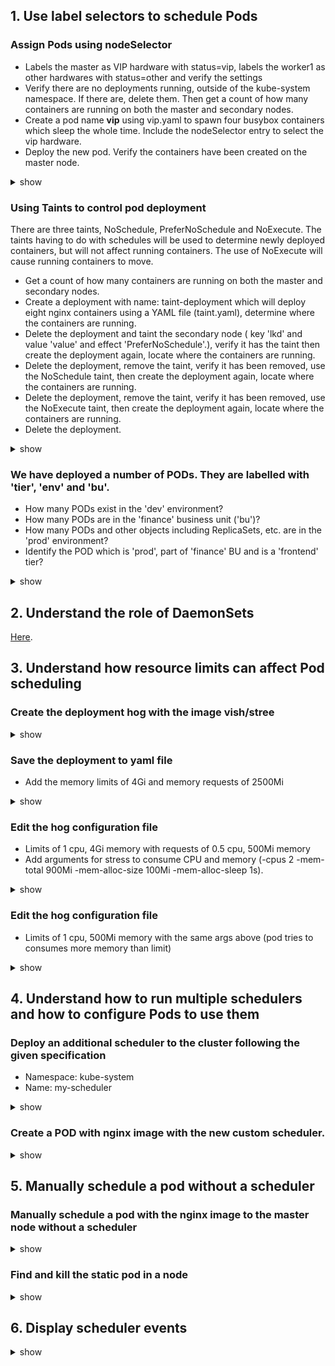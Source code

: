 ## 1. Use label selectors to schedule Pods

### Assign Pods using nodeSelector 
- Labels the master as VIP hardware with status=vip, labels the worker1 as other hardwares with status=other and verify the settings
- Verify there are no deployments running, outside of the kube-system namespace. If there are, delete them. Then get a count of how many containers are running on both the master and secondary nodes.
- Create a pod name **vip** using vip.yaml to spawn four busybox containers which sleep the whole time. Include the nodeSelector entry to select the vip hardware.
- Deploy the new pod. Verify the containers have been created on the master node.
<details><summary>show</summary>
<p>
  
```bash
kubectl label node master status=vip
kubectl label node worker1 status=other
kubectl get nodes --show-labels
```
```bash
kubectl get deployments --all-namespaces
# On the master node
sudo docker ps | wc -l
# On the worker1 node
sudo docker ps | wc -l
```
```bash
kubectl run vip --generator=run-pod/v1 --image=busybox --dry-run -o yaml > vip.yaml
vi vip.yaml 
```
```yaml
apiVersion: v1
kind: Pod
metadata:
  labels:
    run: vip
  name: vip
spec:
  containers:
  - image: busybox
    name: vip1
    command:
    - sleep
    - "1000000"
  - image: busybox
    name: vip2
    command:
    - sleep
    - "1000000"
  - image: busybox
    name: vip3
    command:
    - sleep
    - "1000000"
  - image: busybox
    name: vip4
    command:
    - sleep
    - "1000000"
  nodeSelector:
    status: vip
```
```bash
kubectl create -f vip.yaml
# On the master node
sudo docker ps | wc -l
# On the worker1 node
sudo docker ps | wc -l
```

</p>
</details>

### Using Taints to control pod deployment
There are three taints, NoSchedule, PreferNoSchedule and NoExecute. The taints having to do with schedules will be used to determine newly deployed containers, but will not affect running containers. The use of NoExecute will cause running containers to move.
- Get a count of how many containers are running on both the master and secondary nodes.
- Create a deployment with name: taint-deployment which will deploy eight nginx containers using a YAML file (taint.yaml), determine where the containers are running.
- Delete the deployment and taint the secondary node ( key 'lkd' and value 'value' and effect 'PreferNoSchedule'.), verify it has the taint then create the deployment again, locate where the containers are running.
- Delete the deployment, remove the taint, verify it has been removed, use the NoSchedule taint, then create the deployment again, locate where the containers are running.
-  Delete the deployment, remove the taint, verify it has been removed, use the NoExecute taint, then create the deployment again, locate where the containers are running.
- Delete the deployment.
<details><summary>show</summary>
<p>
  
```bash
# On both master and worker nodes.
sudo docker ps | wc -l
```
Using kubectl with dry-run option to generate taint.yaml file, edit the yaml file and change the replicas to 8.
```bash
kubectl create deployment taint-deployment --image=nginx --dry-run -o yaml > taint.yaml
vi taint.yaml
kubectl create -f taint.yaml
# On both master and worker nodes.
sudo docker ps | wc -l
```
```bash
kubectl delete deployment taint-deployment
kubectl taint node worker1 lkd=value:PreferNoSchedule
kubectl describe node | grep Taint
kubectl create -f taint.yaml
# On both master and worker nodes.
sudo docker ps | wc -l
```
```bash
kubectl delete deployment taint-deployment
kubectl taint node worker1 lkd=value:NoSchedule
kubectl describe node | grep Taint
kubectl create -f taint.yaml
# On both master and worker nodes.
sudo docker ps | wc -l
```
```bash
kubectl delete deployment taint-deployment
kubectl taint node worker1 lkd=value:NoExecute
kubectl describe node | grep Taint
kubectl create -f taint.yaml
# On both master and worker nodes.
sudo docker ps | wc -l
```
```bash
kubectl delete deployment taint-deployment
```

</p>
</details>
  
### We have deployed a number of PODs. They are labelled with 'tier', 'env' and 'bu'. 
- How many PODs exist in the 'dev' environment? 
- How many PODs are in the 'finance' business unit ('bu')? 
- How many PODs and other objects including ReplicaSets, etc. are in the 'prod' environment? 
- Identify the POD which is 'prod', part of 'finance' BU and is a 'frontend' tier?
<details><summary>show</summary>
<p>

```bash
kubectl get pod --selector=env=dev
``` 
```bash
kubectl get pod --selector=bu=finance
```

```bash
kubectl get all --selector=env=prod
```

```bash
kubectl get pod --selector=env=prod,bu=finance,tier=frontend
```

</p>
</details>


## 2. Understand the role of DaemonSets

[Here](https://github.com/kimdoanh89/CKA-exercises/blob/master/01_app_lifecycle_management.md#create-the-daemonset-with-nginx-image-update-the-ds-with-newer-version-of-the-nginx-server-change-the-updatestrategy-to-ondelete).

## 3. Understand how resource limits can affect Pod scheduling

### Create the deployment hog with the image vish/stree
<details><summary>show</summary>
<p>
  
```bash
kubectl create deployment hog --image vish/stress
```

</p>
</details>


### Save the deployment to yaml file 
- Add the memory limits of 4Gi and memory requests of 2500Mi
<details><summary>show</summary>
<p>
  
```bash
kubectl get deployment hog -o yaml --export > hog.yaml
vi hog.yaml 
```
```yaml        
        imagePullPolicy: Always
        name: stress
        resources:
          limits:
            memory: "4Gi"
          requests:
            memory: "2500Mi"

```
```bash
kubectl replace -f hog.yaml
```

</p>
</details>

### Edit the hog configuration file 
- Limits of 1 cpu, 4Gi memory with requests of 0.5 cpu, 500Mi memory 
- Add arguments for stress to consume CPU and memory (-cpus 2 -mem-total 900Mi -mem-alloc-size 100Mi -mem-alloc-sleep 1s). 
<details><summary>show</summary>
<p>
  
```bash
kubectl get deployment hog -o yaml --export > hog.yaml
vi hog.yaml 
```
```yaml        
        imagePullPolicy: Always
        name: stress
        resources:
          limits:
            cpu: "1"
            memory: "4Gi"
          requests:
            cpu: "0.5"
            memory: "2500Mi"
        args:
        - -cpus
        - "2"
        - -mem-total
        - "900Mi"
        - -mem-alloc-size
        - "100Mi"
        - -mem-alloc-sleep
        - "1s"
```
```bash
kubectl delete deployment hog
kubectl create -f hog.yaml
```
**When a pod tries to exceed the resource limits**
- In case of CPU, K8s throttles the CPU so that it does not go beyond the specified limit.
- In case of memory, a container can use more memory resources than its limit. If the pod tries to consume more memory than its limit constantly, the Pod will be terminated .

Using kubectl top pod, you can see that the hog pod consumes around 987m of CPU (~ 1vCPU = 1000m) even when the container tries to use 2 units of CPU with the command -cpus 2, and 929Mi of memory. 
```bash
kubectl top pod
```

</p>
</details>

### Edit the hog configuration file 
- Limits of 1 cpu, 500Mi memory with the same args above (pod tries to consumes more memory than limit)

<details><summary>show</summary>
<p>

The pod will be terminated. It tries to restarts and will be terminated again and again.

</p>
</details>



## 4. Understand how to run multiple schedulers and how to configure Pods to use them

### Deploy an additional scheduler to the cluster following the given specification 
 - Namespace: kube-system
 - Name: my-scheduler
<details><summary>show</summary>
<p>

Use the manifest file used by kubeadm tool. Use a different port than the one used by the current one. Copy the kube-scheduler.yaml file from /etc/kubernetes/manifests/ folder.
```bash
sudo cp /etc/kubernetes/manifests/kube-scheduler.yaml my-custom-scheduler.yaml
```
Edit the my-custom-scheduler.yaml file, change leader-elect to false, then add --scheduler-name=my-scheduler in the command options:
```yaml
metadata:
  labels:
    component: kube-scheduler
    tier: control-plane
  name: my-scheduler
  namespace: kube-system
spec:
  containers:
  - command:
    - kube-scheduler
    - --bind-address=127.0.0.1
    - --kubeconfig=/etc/kubernetes/scheduler.conf
    - --leader-elect=false
    - --scheduler-name=my-scheduler
    image: k8s.gcr.io/kube-scheduler:v1.14.4
    name: my-scheduler

```

</p>
</details>

### Create a POD with nginx image with the new custom scheduler.
<details><summary>show</summary>
<p>

Use kubectl run with dry-run option to generate the nginx.yaml file, then edit the file:
```bash
kubectl run nginx --generator=run-pod/v1 --dry-run -o yaml > nginx.yaml
vi nginx.yaml
```
Adding the schedulerName: option in the spec:
```yaml
spec:
  containers:
  - image: nginx
    name: nginx
  schedulerName: my-scheduler
```
  
</p>
</details>



## 5. Manually schedule a pod without a scheduler
### Manually schedule a pod with the nginx image to the master node without a scheduler
<details><summary>show</summary>
<p>

Adding the nodeName field with the node you want to schedule the pod:
```yaml
apiVersion: v1
kind: Pod
metadata:
  name: nginx

spec:
  containers:
  - image: nginx
    name: nginx
  nodeName: master
```

**A quick note on editing PODs and Deployments**

**Edit a POD**

Remember, you CANNOT edit specifications of an existing POD other than the below.
- spec.containers[*].image
- spec.initContainers[*].image
- spec.activeDeadlineSeconds
- spec.tolerations

For example you cannot edit the environment variables, service accounts, resource limits of a running pod. But if you really want to, you have 2 options:

1. Run the kubectl edit pod <pod name> command.  This will open the pod specification in an editor (vi editor). Then edit the required properties. When you try to save it, you will be denied. This is because you are attempting to edit a field on the pod that is not editable. A copy of the file with your changes is saved in a temporary location as shown above. You can then delete the existing pod, then create a new pod with your changes using the temporary file by running the commands:
   ```bash
   kubectl delete pod webapp
   kubectl create -f /tmp/kubectl-edit-ccvrq.yaml
   ```
2. The second option is to extract the pod definition in YAML format to a file using the command, then make the changes to the exported file using an editor (vi editor). Then delete the existing pod and create a new pod with the edited file.
   ```bash
   kubectl get pod webapp -o yaml > my-new-pod.yaml
   vi my-new-pod.yaml
   kubectl delete pod webapp
   kubectl create -f my-new-pod.yaml
   ```
  
**Edit Deployments**

With Deployments you can easily edit any field/property of the POD template. Since the pod template is a child of the deployment specification,  with every change the deployment will automatically delete and create a new pod with the new changes. So if you are asked to edit a property of a POD part of a deployment you may do that simply by running the command
```bash
kubectl edit deployment my-deployment
```

</p>
</details>

### Find and kill the static pod in a node

<details><summary>show</summary>
<p>
  
Show the kubelet service.
```bash  
sudo systemctl cat kubelet.service
sudo systemctl status kubelet.service
```
find the --config option
```bash
Environment="KUBELET_KUBECONFIG_ARGS=--bootstrap-kubeconfig=/etc/kubernetes/bootstrap-kubelet.conf --kubeconfig=/etc/kubernetes/kubelet.conf"

Environment="KUBELET_CONFIG_ARGS=--config=/var/lib/kubelet/config.yaml"
```
Look in to the file /var/lib/kubelet/config.yaml, looking for staticPodPath
```bash
staticPodPath: /etc/just-to-mess-with-you
```

</p>
</details>

## 6. Display scheduler events
<details><summary>show</summary>
<p>
  
```bash
kubectl get events
kubectl -n kube-system logs my-custom-scheduler
```
  
</p>
</details>
 

